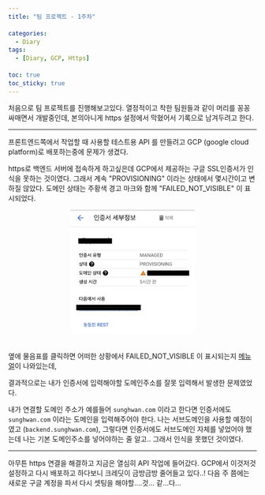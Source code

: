 ```yaml
---
title: "팀 프로젝트 - 1주차"

categories:
  - Diary
tags:
  - [Diary, GCP, Https]

toc: true
toc_sticky: true
---
```


처음으로 팀 프로젝트를 진행해보고있다.
열정적이고 착한 팀원들과 같이 머리를 꽁꽁 싸매면서 개발중인데, 본의아니게 https 설정에서 막혔어서 기록으로 남겨두려고 한다.

---

프론트엔드쪽에서 작업할 때 사용할 테스트용 API 를 만들려고 GCP (google cloud platform)로 배포하는중에 문제가 생겼다.

https로 백엔드 서버에 접속하게 하고싶은데 GCP에서 제공하는 구글 SSL인증서가 인식을 못하는 것이였다.
그래서 계속 "PROVISIONING" 이라는 상태에서 몇시간이고 변하질 않았다.
도메인 상태는 주황색 경고 마크와 함께 "FAILED_NOT_VISIBLE" 이 표시되었다.

<center>
<img src="../../assets/images/ssl%20%EC%9D%B8%EC%A6%9D%EC%84%9C.jpg" width="50%"/>
</center>
<br>

옆에 물음표를 클릭하면 어떠한 상황에서 FAILED_NOT_VISIBLE 이 표시되는지 [메뉴얼](https://cloud.google.com/load-balancing/docs/ssl-certificates/troubleshooting?authuser=2&_ga=2.33592745.-989404064.1647441538&_gac=1.118880379.1652370276.Cj0KCQjw4PKTBhD8ARIsAHChzRL6q5AWxkcK5bffVCFzgpGNInQZsfAOj6q-bVp3U3MzaP9UOVso8FEaAiwXEALw_wcB#domain-status)이 나와있는데,

결과적으로는 내가 인증서에 입력해야할 도메인주소를 잘못 입력해서 발생한 문제였었다.

내가 연결할 도메인 주소가 예를들어 `sunghwan.com` 이라고 한다면 인증서에도 `sunghwan.com` 이라는 도메인을 입력해주어야 한다.
나는 서브도메인을 사용할 예정이였고 (`backend.sunghwan.com`), 그렇다면 인증서에도 서브도메인 자체를 넣었어야 했는데 나는 기본 도메인주소를 넣어야하는 줄 알고.. 그래서 인식을 못했던 것이였다.

---

아무튼 https 연결을 해결하고 지금은 열심히 API 작업에 들어갔다.
GCP에서 이것저것 설정하고 다시 배포하고 하다보니 크레딧이 금방금방 줄어들고 있다..!
다음 주 쯤에는 새로운 구글 계정을 파서 다시 셋팅을 해야할....것... 같...다...
